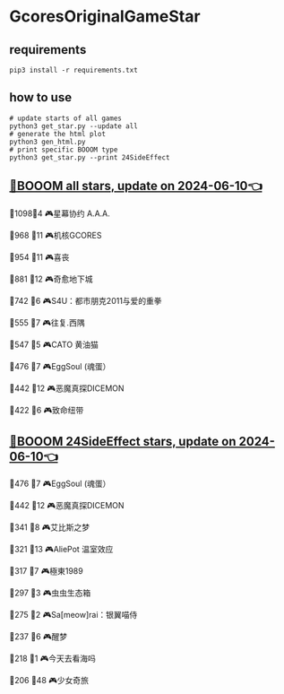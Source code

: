 # GcoresOriginalGameStar

## requirements
```
pip3 install -r requirements.txt
```

## how to use
```
# update starts of all games
python3 get_star.py --update all
# generate the html plot
python3 gen_html.py
# print specific BOOOM type
python3 get_star.py --print 24SideEffect
```

## [🔗BOOOM all stars, update on 2024-06-10👈](https://raw.githack.com/sichaozhang1112/GcoresOriginalGameStar/main/html/all.html) 
🌟1098👥4   🎮星幕协约 A.A.A.        

🌟968 👥11  🎮机核GCORES           

🌟954 👥11  🎮喜丧                 

🌟881 👥12  🎮奇愈地下城              

🌟742 👥6   🎮S4U：都市朋克2011与爱的重拳  

🌟555 👥7   🎮往复.西隅              

🌟547 👥5   🎮CATO 黄油猫           

🌟476 👥7   🎮EggSoul (魂蛋）       

🌟442 👥12  🎮恶魔真探DICEMON        

🌟422 👥6   🎮致命纽带               

## [🔗BOOOM 24SideEffect stars, update on 2024-06-10👈](https://raw.githack.com/sichaozhang1112/GcoresOriginalGameStar/main/html/24SideEffect.html) 
🌟476 👥7   🎮EggSoul (魂蛋）       

🌟442 👥12  🎮恶魔真探DICEMON        

🌟341 👥8   🎮艾比斯之梦              

🌟321 👥13  🎮AliePot 温室效应       

🌟317 👥7   🎮極東1989             

🌟297 👥3   🎮虫虫生态箱              

🌟275 👥2   🎮Sa[meow]rai：银翼喵侍   

🌟237 👥6   🎮醒梦                 

🌟218 👥1   🎮今天去看海吗             

🌟206 👥48  🎮少女奇旅               

